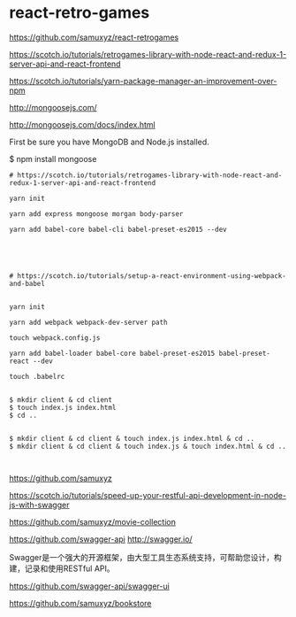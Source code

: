 # react-retro-games






https://github.com/samuxyz/react-retrogames

https://scotch.io/tutorials/retrogames-library-with-node-react-and-redux-1-server-api-and-react-frontend

https://scotch.io/tutorials/yarn-package-manager-an-improvement-over-npm

http://mongoosejs.com/

http://mongoosejs.com/docs/index.html



First be sure you have MongoDB and Node.js installed.


$ npm install mongoose



```
# https://scotch.io/tutorials/retrogames-library-with-node-react-and-redux-1-server-api-and-react-frontend

yarn init

yarn add express mongoose morgan body-parser

yarn add babel-core babel-cli babel-preset-es2015 --dev





``` 





```
# https://scotch.io/tutorials/setup-a-react-environment-using-webpack-and-babel


yarn init

yarn add webpack webpack-dev-server path

touch webpack.config.js

yarn add babel-loader babel-core babel-preset-es2015 babel-preset-react --dev

touch .babelrc


$ mkdir client & cd client
$ touch index.js index.html
$ cd .. 


$ mkdir client & cd client & touch index.js index.html & cd ..
$ mkdir client & cd client & touch index.js & touch index.html & cd ..



``` 








https://github.com/samuxyz


https://scotch.io/tutorials/speed-up-your-restful-api-development-in-node-js-with-swagger

https://github.com/samuxyz/movie-collection

https://github.com/swagger-api
http://swagger.io/

Swagger是一个强大的开源框架，由大型工具生态系统支持，可帮助您设计，构建，记录和使用RESTful API。

https://github.com/swagger-api/swagger-ui



https://github.com/samuxyz/bookstore


















